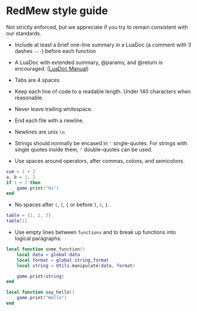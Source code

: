 
# RedMew style guide

Not strictly enforced, but we appreciate if you try to remain consistent with our standards.

* Include at least a brief one-line summary in a LuaDoc (a comment with 3 dashes `---`) before each function

* A LuaDoc with extended summary, @params, and @return is encouraged. ([LuaDoc Manual][1])

* Tabs are 4 spaces

* Keep each line of code to a readable length. Under 140 characters when reasonable.

* Never leave trailing whitespace.

* End each file with a newline.

* Newlines are unix `\n`

* Strings should normally be encased in `'` single-quotes. For strings with single quotes inside them, `"` double-quotes can be used.

* Use spaces around operators, after commas, colons, and semicolons.

```lua
sum = 1 + 2
a, b = 1, 2
if 1 < 2 then
    game.print("Hi")
end
```

* No spaces after `(`, `[`, `{` or before `]`, `)`, `}`.

```lua
table = {1, 2, 3}
table[1]
```

* Use empty lines between `functions` and to break up functions into logical paragraphs.

```lua
local function some_function()
    local data = global.data
    local format = global.string_format
    local string = Utils.manipulate(data, format)

    game.print(string)
end

local function say_hello()
    game.print("Hello")
end
```

[1]:[http://keplerproject.github.io/luadoc/manual.htm]
